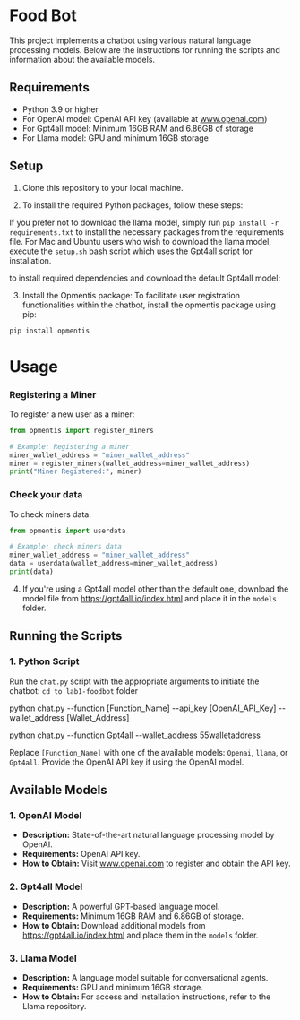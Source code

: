 # Food Bot 

This project implements a chatbot using various natural language processing models. Below are the instructions for running the scripts and information about the available models.

## Requirements

- Python 3.9 or higher
- For OpenAI model: OpenAI API key (available at www.openai.com)
- For Gpt4all model: Minimum 16GB RAM and 6.86GB of storage
- For Llama model: GPU and minimum 16GB storage

## Setup

1. Clone this repository to your local machine.

2. To install the required Python packages, follow these steps:

If you prefer not to download the llama model, simply run ```pip install -r requirements.txt``` to install the necessary packages from the requirements file.
For Mac and Ubuntu users who wish to download the llama model, execute the ```setup.sh``` bash script which uses the Gpt4all script for installation.

 to install required dependencies and download the default Gpt4all model:

3. Install the Opmentis package:
To facilitate user registration functionalities within the chatbot, install the opmentis package using pip:
```bash
pip install opmentis
```
# Usage

### Registering a Miner
To register a new user as a miner:

```python
from opmentis import register_miners

# Example: Registering a miner
miner_wallet_address = "miner_wallet_address"
miner = register_miners(wallet_address=miner_wallet_address)
print("Miner Registered:", miner)
```
### Check your data
To check miners data:

```python
from opmentis import userdata

# Example: check miners data
miner_wallet_address = "miner_wallet_address"
data = userdata(wallet_address=miner_wallet_address)
print(data)

```

4. If you're using a Gpt4all model other than the default one, download the model file from https://gpt4all.io/index.html and place it in the `models` folder.



## Running the Scripts



### 1. Python Script

Run the `chat.py` script with the appropriate arguments to initiate the chatbot: ```cd to lab1-foodbot``` folder 

python chat.py --function [Function_Name] --api_key [OpenAI_API_Key] --wallet_address [Wallet_Address]

python chat.py --function Gpt4all --wallet_address 55walletaddress




Replace `[Function_Name]` with one of the available models: `Openai`, `llama`, or `Gpt4all`. Provide the OpenAI API key if using the OpenAI model.

## Available Models

### 1. OpenAI Model

- **Description:** State-of-the-art natural language processing model by OpenAI.
- **Requirements:** OpenAI API key.
- **How to Obtain:** Visit www.openai.com to register and obtain the API key.

### 2. Gpt4all Model

- **Description:** A powerful GPT-based language model.
- **Requirements:** Minimum 16GB RAM and 6.86GB of storage.
- **How to Obtain:** Download additional models from https://gpt4all.io/index.html and place them in the `models` folder.

### 3. Llama Model

- **Description:** A language model suitable for conversational agents.
- **Requirements:** GPU and minimum 16GB storage.
- **How to Obtain:** For access and installation instructions, refer to the Llama repository.



